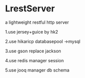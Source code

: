 # LrestServer
a lightweight restful http server

1.use jersey+guice by hk2

2.use hikaricp databasepool ->mysql

3.use gson replace jackson

4.use redis manager session

5.use jooq manager db schema
